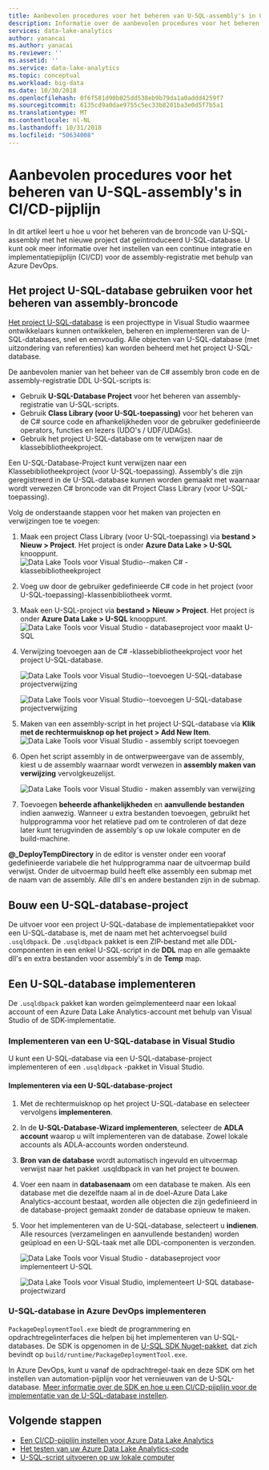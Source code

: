 ```yaml
---
title: Aanbevolen procedures voor het beheren van U-SQL-assembly's in CI/CD-pijplijn voor Azure Data Lake
description: Informatie over de aanbevolen procedures voor het beheren van U-SQL C# assembly's in CI/CD-pijplijn met Azure DevOps.
services: data-lake-analytics
author: yanancai
ms.author: yanacai
ms.reviewer: ''
ms.assetid: ''
ms.service: data-lake-analytics
ms.topic: conceptual
ms.workload: big-data
ms.date: 10/30/2018
ms.openlocfilehash: 0f6f581d90b025dd538eb9b79da1a0addd4259f7
ms.sourcegitcommit: 6135cd9a0dae9755c5ec33b8201ba3e0d5f7b5a1
ms.translationtype: MT
ms.contentlocale: nl-NL
ms.lasthandoff: 10/31/2018
ms.locfileid: "50634008"
---
```

# <a name="best-practice-of-managing-u-sql-assemblies-in-cicd-pipeline"></a>Aanbevolen procedures voor het beheren van U-SQL-assembly's in CI/CD-pijplijn

In dit artikel leert u hoe u voor het beheren van de broncode van U-SQL-assembly met het nieuwe project dat geïntroduceerd U-SQL-database. U kunt ook meer informatie over het instellen van een continue integratie en implementatiepijplijn (CI/CD) voor de assembly-registratie met behulp van Azure DevOps.

## <a name="use-the-u-sql-database-project-to-manage-assembly-source-code"></a>Het project U-SQL-database gebruiken voor het beheren van assembly-broncode

[Het project U-SQL-database](data-lake-analytics-data-lake-tools-develop-usql-database.md) is een projecttype in Visual Studio waarmee ontwikkelaars kunnen ontwikkelen, beheren en implementeren van de U-SQL-databases, snel en eenvoudig. Alle objecten van U-SQL-database (met uitzondering van referenties) kan worden beheerd met het project U-SQL-database. 

De aanbevolen manier van het beheer van de C# assembly bron code en de assembly-registratie DDL U-SQL-scripts is:

* Gebruik **U-SQL-Database Project** voor het beheren van assembly-registratie van U-SQL-scripts.
* Gebruik **Class Library (voor U-SQL-toepassing)** voor het beheren van de C# source code en afhankelijkheden voor de gebruiker gedefinieerde operators, functies en lezers (UDO's / UDF/UDAGs).
* Gebruik het project U-SQL-database om te verwijzen naar de klassebibliotheekproject. 

Een U-SQL-Database-Project kunt verwijzen naar een Klassebibliotheekproject (voor U-SQL-toepassing). Assembly's die zijn geregistreerd in de U-SQL-database kunnen worden gemaakt met waarnaar wordt verwezen C# broncode van dit Project Class Library (voor U-SQL-toepassing).

Volg de onderstaande stappen voor het maken van projecten en verwijzingen toe te voegen:
1. Maak een project Class Library (voor U-SQL-toepassing) via **bestand > Nieuw > Project**. Het project is onder **Azure Data Lake > U-SQL** knooppunt.
   ![Data Lake Tools voor Visual Studio--maken C# -klassebibliotheekproject](./media/data-lake-analytics-cicd-manage-assemblies/create-c-sharp-class-library-project.png)
2. Voeg uw door de gebruiker gedefinieerde C# code in het project (voor U-SQL-toepassing)-klassenbibliotheek vormt. 
3. Maak een U-SQL-project via **bestand > Nieuw > Project**. Het project is onder **Azure Data Lake > U-SQL** knooppunt.
   ![Data Lake Tools voor Visual Studio - databaseproject voor maakt U-SQL](media/data-lake-analytics-cicd-manage-assemblies/create-u-sql-database-project.png)
4. Verwijzing toevoegen aan de C# -klassebibliotheekproject voor het project U-SQL-database.

    ![Data Lake Tools voor Visual Studio--toevoegen U-SQL-database projectverwijzing](./media/data-lake-analytics-cicd-manage-assemblies/data-lake-tools-add-project-reference.png) 

    ![Data Lake Tools voor Visual Studio--toevoegen U-SQL-database projectverwijzing](./media/data-lake-analytics-cicd-manage-assemblies/data-lake-tools-add-project-reference-wizard.png)
5. Maken van een assembly-script in het project U-SQL-database via **Klik met de rechtermuisknop op het project > Add New Item**.
   ![Data Lake Tools voor Visual Studio - assembly script toevoegen](media/data-lake-analytics-cicd-manage-assemblies/add-assembly-script.png)
6. Open het script assembly in de ontwerpweergave van de assembly, kiest u de assembly waarnaar wordt verwezen in **assembly maken van verwijzing** vervolgkeuzelijst.

    ![Data Lake Tools voor Visual Studio - maken assembly van verwijzing](./media/data-lake-analytics-cicd-manage-assemblies/data-lake-tools-create-assembly-from-reference.png)

7. Toevoegen **beheerde afhankelijkheden** en **aanvullende bestanden** indien aanwezig. Wanneer u extra bestanden toevoegen, gebruikt het hulpprogramma voor het relatieve pad om te controleren of dat deze later kunt terugvinden de assembly's op uw lokale computer en de build-machine. 

**@_DeployTempDirectory** in de editor is venster onder een vooraf gedefinieerde variabele die het hulpprogramma naar de uitvoermap build verwijst. Onder de uitvoermap build heeft elke assembly een submap met de naam van de assembly. Alle dll's en andere bestanden zijn in de submap. 

## <a name="build-a-u-sql-database-project"></a>Bouw een U-SQL-database-project

De uitvoer voor een project U-SQL-database de implementatiepakket voor een U-SQL-database is, met de naam met het achtervoegsel build `.usqldbpack`. De `.usqldbpack` pakket is een ZIP-bestand met alle DDL-componenten in een enkel U-SQL-script in de **DDL** map en alle gemaakte dll's en extra bestanden voor assembly's in de **Temp** map.

## <a name="deploy-a-u-sql-database"></a>Een U-SQL-database implementeren

De `.usqldbpack` pakket kan worden geïmplementeerd naar een lokaal account of een Azure Data Lake Analytics-account met behulp van Visual Studio of de SDK-implementatie. 

### <a name="deploy-a-u-sql-database-in-visual-studio"></a>Implementeren van een U-SQL-database in Visual Studio

U kunt een U-SQL-database via een U-SQL-database-project implementeren of een `.usqldbpack` -pakket in Visual Studio.

#### <a name="deploy-through-a-u-sql-database-project"></a>Implementeren via een U-SQL-database-project

1.  Met de rechtermuisknop op het project U-SQL-database en selecteer vervolgens **implementeren**.
2.  In de **U-SQL-Database-Wizard implementeren**, selecteer de **ADLA account** waarop u wilt implementeren van de database. Zowel lokale accounts als ADLA-accounts worden ondersteund.
3.  **Bron van de database** wordt automatisch ingevuld en uitvoermap verwijst naar het pakket .usqldbpack in van het project te bouwen.
4.  Voer een naam in **databasenaam** om een database te maken. Als een database met die dezelfde naam al in de doel-Azure Data Lake Analytics-account bestaat, worden alle objecten die zijn gedefinieerd in de database-project gemaakt zonder de database opnieuw te maken.
5.  Voor het implementeren van de U-SQL-database, selecteert u **indienen**. Alle resources (verzamelingen en aanvullende bestanden) worden geüpload en een U-SQL-taak met alle DDL-componenten is verzonden.

    ![Data Lake Tools voor Visual Studio - databaseproject voor implementeert U-SQL](./media/data-lake-analytics-cicd-manage-assemblies/data-lake-tools-deploy-usql-database-project.png)

    ![Data Lake Tools voor Visual Studio, implementeert U-SQL database-projectwizard](./media/data-lake-analytics-cicd-manage-assemblies/data-lake-tools-deploy-usql-database-project-wizard.png)

### <a name="deploy-u-sql-database-in-azure-devops"></a>U-SQL-database in Azure DevOps implementeren

`PackageDeploymentTool.exe` biedt de programmering en opdrachtregelinterfaces die helpen bij het implementeren van U-SQL-databases. De SDK is opgenomen in de [U-SQL SDK Nuget-pakket](https://www.nuget.org/packages/Microsoft.Azure.DataLake.USQL.SDK/), dat zich bevindt op `build/runtime/PackageDeploymentTool.exe`.

In Azure DevOps, kunt u vanaf de opdrachtregel-taak en deze SDK om het instellen van automation-pijplijn voor het vernieuwen van de U-SQL-database. [Meer informatie over de SDK en hoe u een CI/CD-pijplijn voor de implementatie van de U-SQL-database instellen](data-lake-analytics-cicd-overview.md#deploy-u-sql-database-through-azure-pipelines).

## <a name="next-steps"></a>Volgende stappen

* [Een CI/CD-pijplijn instellen voor Azure Data Lake Analytics](data-lake-analytics-cicd-overview.md)
* [Het testen van uw Azure Data Lake Analytics-code](data-lake-analytics-cicd-test.md)
* [U-SQL-script uitvoeren op uw lokale computer](data-lake-analytics-data-lake-tools-local-run.md)
